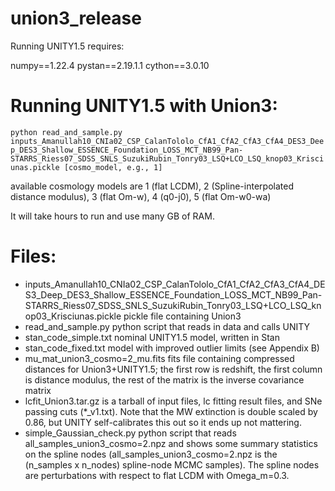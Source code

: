 # union3_release

Running UNITY1.5 requires:

numpy==1.22.4 pystan==2.19.1.1 cython==3.0.10

# Running UNITY1.5 with Union3:

```python read_and_sample.py inputs_Amanullah10_CNIa02_CSP_CalanTololo_CfA1_CfA2_CfA3_CfA4_DES3_Deep_DES3_Shallow_ESSENCE_Foundation_LOSS_MCT_NB99_Pan-STARRS_Riess07_SDSS_SNLS_SuzukiRubin_Tonry03_LSQ+LCO_LSQ_knop03_Krisciunas.pickle [cosmo_model, e.g., 1]```

available cosmology models are 1 (flat LCDM), 2 (Spline-interpolated distance modulus), 3 (flat Om-w), 4 (q0-j0), 5 (flat Om-w0-wa)

It will take hours to run and use many GB of RAM.

# Files:

* inputs_Amanullah10_CNIa02_CSP_CalanTololo_CfA1_CfA2_CfA3_CfA4_DES3_Deep_DES3_Shallow_ESSENCE_Foundation_LOSS_MCT_NB99_Pan-STARRS_Riess07_SDSS_SNLS_SuzukiRubin_Tonry03_LSQ+LCO_LSQ_knop03_Krisciunas.pickle pickle file containing Union3
* read_and_sample.py python script that reads in data and calls UNITY
* stan_code_simple.txt nominal UNITY1.5 model, written in Stan
* stan_code_fixed.txt model with improved outlier limits (see Appendix B)
* mu_mat_union3_cosmo=2_mu.fits fits file containing compressed distances for Union3+UNITY1.5; the first row is redshift, the first column is distance modulus, the rest of the matrix is the inverse covariance matrix
* lcfit_Union3.tar.gz is a tarball of input files, lc fitting result files, and SNe passing cuts (*_v1.txt). Note that the MW extinction is double scaled by 0.86, but UNITY self-calibrates this out so it ends up not mattering.
* simple_Gaussian_check.py python script that reads all_samples_union3_cosmo=2.npz and shows some summary statistics on the spline nodes (all_samples_union3_cosmo=2.npz is the (n_samples x n_nodes) spline-node MCMC samples). The spline nodes are perturbations with respect to flat LCDM with Omega_m=0.3.
